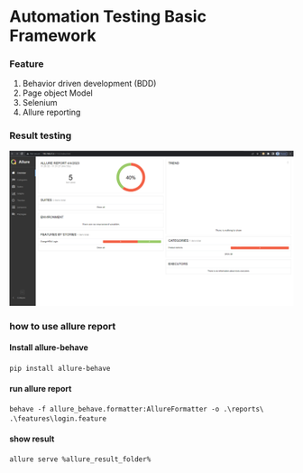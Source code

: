 # Automation Testing Basic Framework

### Feature
1. Behavior driven development (BDD)
2. Page object Model
3. Selenium 
4. Allure reporting


### Result testing 

![img.png](img.png)


### how to use allure report

#### Install allure-behave

`pip install allure-behave`

#### run allure report

`behave -f allure_behave.formatter:AllureFormatter -o .\reports\ .\features\login.feature`

#### show result

`allure serve %allure_result_folder%`